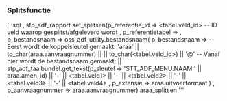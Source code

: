 ### Splitsfunctie
'''sql
  , stp_adf_rapport.set_splitsen(p_referentie_id              => <tabel.veld_id> -- ID veld waarop gesplitst/afgeleverd wordt
                                ,  p_referentietabel            => <referentietabel> 
                                ,  p_bestandsnaam               => oss_adf_utility.bestandsnaam(
                                                                      p_bestandsnaam => 
                                                                      -- Eerst wordt de koppelsleutel gemaakt:
                                                                        'araa' || to_char(araa.aanvraagnummer) || <referentietabel> || to_char(<tabel.veld_id>)
                                                                             || '@'
                                                                             -- Vanaf hier wordt de bestandsnaam gemaakt:
                                                                             || stp_adf_taalbundel.get_tekst(p_sleutel => 'STT_ADF_MENU.NAAM:' || araa.amen_id)
                                                                             || '-' || <tabel.veld1>
                                                                             || '-' || <tabel.veld2>
                                                                             || '-' || <tabel.veld3>
                                                                             || '-' || <tabel.veld4>
                                                                    ,  p_extensie                   => araa.uitvoerformaat
                                                                    )
                                ,  p_aanvraagnummer             => araa.aanvraagnummer)                           araa_splitsen
'''
